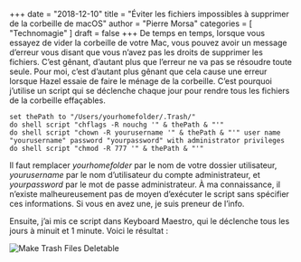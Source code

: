 +++
date        = "2018-12-10"
title       = "Éviter les fichiers impossibles à supprimer de la corbeille de macOS"
author      = "Pierre Morsa"
categories  = [ "Technomagie" ]
draft       = false
+++
De temps en temps, lorsque vous essayez de vider la corbeille de votre Mac, vous pouvez avoir un message d’erreur vous disant que vous n’avez pas les droits de supprimer les fichiers. C’est gênant, d’autant plus que l’erreur ne va pas se résoudre toute seule. Pour moi, c’est d’autant plus gênant que cela cause une erreur lorsque Hazel essaie de faire le ménage de la corbeille.  C’est pourquoi j’utilise un script qui se déclenche chaque jour pour rendre tous les fichiers de la corbeille effaçables.

```
set thePath to "/Users/yourhomefolder/.Trash/"
do shell script "chflags -R nouchg '" & thePath & "'"
do shell script "chown -R yourusername '" & thePath & "'" user name "yourusername" password "yourpassword" with administrator privileges
do shell script "chmod -R 777 '" & thePath & "'"
```

Il faut remplacer *yourhomefolder* par le nom de votre dossier utilisateur, *yourusername* par le nom d’utilisateur du compte administrateur, et *yourpassword* par le mot de passe administrateur. À ma connaissance, il n’existe malheureusement pas de moyen d’exécuter le script sans spécifier ces informations. Si vous en avez une, je suis preneur de l’info.

Ensuite, j’ai mis ce script dans Keyboard Maestro, qui le déclenche tous les jours à minuit et 1 minute. Voici le résultat :

![Make Trash Files Deletable](/pictures/2018/12/make-trash-files-deletable.jpg)
 